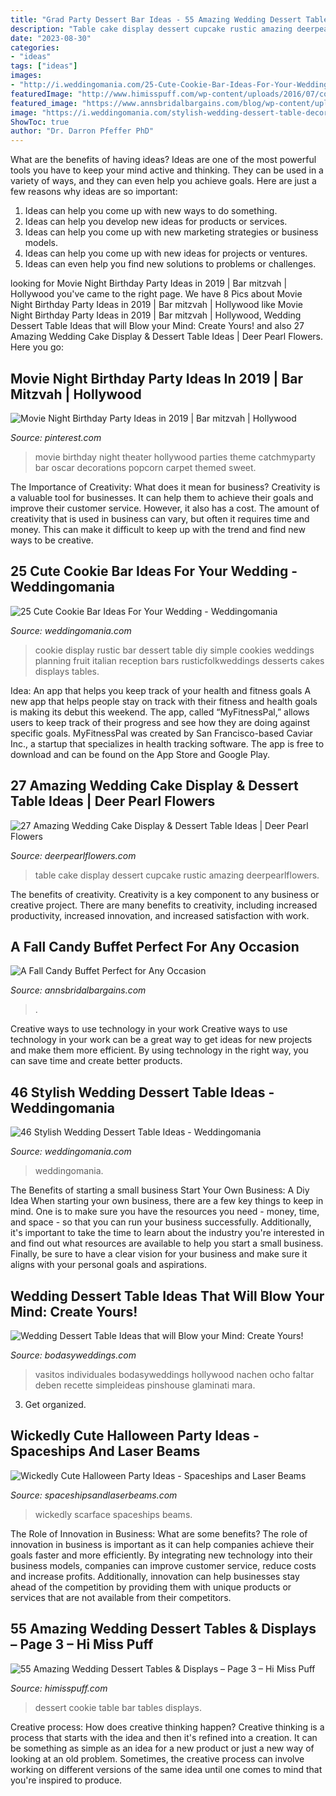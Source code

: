 ```yaml
---
title: "Grad Party Dessert Bar Ideas - 55 Amazing Wedding Dessert Tables &amp; Displays – Page 3 – Hi Miss Puff"
description: "Table cake display dessert cupcake rustic amazing deerpearlflowers"
date: "2023-08-30"
categories:
- "ideas"
tags: ["ideas"]
images:
- "http://i.weddingomania.com/25-Cute-Cookie-Bar-Ideas-For-Your-Wedding2.jpg"
featuredImage: "http://www.himisspuff.com/wp-content/uploads/2016/07/cookie-bar-wedding-dessert-table.jpg"
featured_image: "https://www.annsbridalbargains.com/blog/wp-content/uploads/2013/10/FallCandyBar1.jpg"
image: "https://i.weddingomania.com/stylish-wedding-dessert-table-decor-ideas-15.jpg"
ShowToc: true
author: "Dr. Darron Pfeffer PhD"
---
```



What are the benefits of having ideas?
Ideas are one of the most powerful tools you have to keep your mind active and thinking. They can be used in a variety of ways, and they can even help you achieve goals. Here are just a few reasons why ideas are so important: 
1. Ideas can help you come up with new ways to do something.
2. Ideas can help you develop new ideas for products or services. 
3. Ideas can help you come up with new marketing strategies or business models. 
4. Ideas can help you come up with new ideas for projects or ventures. 
5. Ideas can even help you find new solutions to problems or challenges.

	

		
looking for Movie Night Birthday Party Ideas in 2019 | Bar mitzvah | Hollywood you've came to the right page. We have 8 Pics about Movie Night Birthday Party Ideas in 2019 | Bar mitzvah | Hollywood like Movie Night Birthday Party Ideas in 2019 | Bar mitzvah | Hollywood, Wedding Dessert Table Ideas that will Blow your Mind: Create Yours! and also 27 Amazing Wedding Cake Display &amp; Dessert Table Ideas | Deer Pearl Flowers. Here you go:
		
    
## Movie Night Birthday Party Ideas In 2019 | Bar Mitzvah | Hollywood

<img loading=lazy src="https://i.pinimg.com/736x/63/66/6d/63666d18e33512209bb72899845219d6--movie-popcorn-popcorn-bar.jpg?b=t" onerror="this.onerror=null;this.src='https://tse4.mm.bing.net/th?id=OIP.nWDvnsMmr3O9JTJW6d_4NwHaJ6&amp;pid=15.1';" alt="Movie Night Birthday Party Ideas in 2019 | Bar mitzvah | Hollywood">

_Source: pinterest.com_

>movie birthday night theater hollywood parties theme catchmyparty bar oscar decorations popcorn carpet themed sweet. 

	

The Importance of Creativity: What does it mean for business?
Creativity is a valuable tool for businesses. It can help them to achieve their goals and improve their customer service. However, it also has a cost. The amount of creativity that is used in business can vary, but often it requires time and money. This can make it difficult to keep up with the trend and find new ways to be creative.

    
## 25 Cute Cookie Bar Ideas For Your Wedding - Weddingomania

<img loading=lazy src="http://i.weddingomania.com/25-Cute-Cookie-Bar-Ideas-For-Your-Wedding2.jpg" onerror="this.onerror=null;this.src='https://tse1.mm.bing.net/th?id=OIP.XiHrGXLdBGWJcpgYGV2WDwAAAA&amp;pid=15.1';" alt="25 Cute Cookie Bar Ideas For Your Wedding - Weddingomania">

_Source: weddingomania.com_

>cookie display rustic bar dessert table diy simple cookies weddings planning fruit italian reception bars rusticfolkweddings desserts cakes displays tables. 

	

Idea: An app that helps you keep track of your health and fitness goals
A new app that helps people stay on track with their fitness and health goals is making its debut this weekend. The app, called “MyFitnessPal,” allows users to keep track of their progress and see how they are doing against specific goals. MyFitnessPal was created by San Francisco-based Caviar Inc., a startup that specializes in health tracking software. The app is free to download and can be found on the App Store and Google Play.

    
## 27 Amazing Wedding Cake Display &amp; Dessert Table Ideas | Deer Pearl Flowers

<img loading=lazy src="http://www.deerpearlflowers.com/wp-content/uploads/2015/09/rustic-wedding-cupcake-table.jpg" onerror="this.onerror=null;this.src='https://tse1.mm.bing.net/th?id=OIP.83MWxc0LsLqxFrgBFOAI3AHaJ4&amp;pid=15.1';" alt="27 Amazing Wedding Cake Display &amp; Dessert Table Ideas | Deer Pearl Flowers">

_Source: deerpearlflowers.com_

>table cake display dessert cupcake rustic amazing deerpearlflowers. 

	

The benefits of creativity.
Creativity is a key component to any business or creative project. There are many benefits to creativity, including increased productivity, increased innovation, and increased satisfaction with work.

    
## A Fall Candy Buffet Perfect For Any Occasion

<img loading=lazy src="https://www.annsbridalbargains.com/blog/wp-content/uploads/2013/10/FallCandyBar1.jpg" onerror="this.onerror=null;this.src='https://tse3.mm.bing.net/th?id=OIP.POSOBGkQb3HXsmMY_vGzQAHaFg&amp;pid=15.1';" alt="A Fall Candy Buffet Perfect for Any Occasion">

_Source: annsbridalbargains.com_

>. 

	

Creative ways to use technology in your work
Creative ways to use technology in your work can be a great way to get ideas for new projects and make them more efficient. By using technology in the right way, you can save time and create better products.

    
## 46 Stylish Wedding Dessert Table Ideas - Weddingomania

<img loading=lazy src="https://i.weddingomania.com/stylish-wedding-dessert-table-decor-ideas-15.jpg" onerror="this.onerror=null;this.src='https://tse1.mm.bing.net/th?id=OIP.CCzP8XeRI2xlCBa2HkK76QHaJ4&amp;pid=15.1';" alt="46 Stylish Wedding Dessert Table Ideas - Weddingomania">

_Source: weddingomania.com_

>weddingomania. 

	

The Benefits of starting a small business
Start Your Own Business: A Diy Idea 
When starting your own business, there are a few key things to keep in mind. One is to make sure you have the resources you need - money, time, and space - so that you can run your business successfully. Additionally, it's important to take the time to learn about the industry you're interested in and find out what resources are available to help you start a small business. Finally, be sure to have a clear vision for your business and make sure it aligns with your personal goals and aspirations.

    
## Wedding Dessert Table Ideas That Will Blow Your Mind: Create Yours!

<img loading=lazy src="https://bodasyweddings.com/wp-content/uploads/2017/07/dessert-table-with-mini-desserts.jpg" onerror="this.onerror=null;this.src='https://tse3.mm.bing.net/th?id=OIP.qz-yyIoSK3VinUYA4WFPxwHaLH&amp;pid=15.1';" alt="Wedding Dessert Table Ideas that will Blow your Mind: Create Yours!">

_Source: bodasyweddings.com_

>vasitos individuales bodasyweddings hollywood nachen ocho faltar deben recette simpleideas pinshouse glaminati mara. 

	

3. Get organized.

    
## Wickedly Cute Halloween Party Ideas - Spaceships And Laser Beams

<img loading=lazy src="https://spaceshipsandlaserbeams.com/wp-content/uploads/2015/09/unique-halloween-party-ideas-4059.jpg" onerror="this.onerror=null;this.src='https://tse2.mm.bing.net/th?id=OIP.VaaeMdHPG_P5v3CyVcEg_gHaLZ&amp;pid=15.1';" alt="Wickedly Cute Halloween Party Ideas - Spaceships and Laser Beams">

_Source: spaceshipsandlaserbeams.com_

>wickedly scarface spaceships beams. 

	

The Role of Innovation in Business: What are some benefits?
The role of innovation in business is important as it can help companies achieve their goals faster and more efficiently. By integrating new technology into their business models, companies can improve customer service, reduce costs and increase profits. Additionally, innovation can help businesses stay ahead of the competition by providing them with unique products or services that are not available from their competitors.

    
## 55 Amazing Wedding Dessert Tables &amp; Displays – Page 3 – Hi Miss Puff

<img loading=lazy src="http://www.himisspuff.com/wp-content/uploads/2016/07/cookie-bar-wedding-dessert-table.jpg" onerror="this.onerror=null;this.src='https://tse4.mm.bing.net/th?id=OIP.NMnvA3pZ1naKRkWylT57HgHaLH&amp;pid=15.1';" alt="55 Amazing Wedding Dessert Tables &amp; Displays – Page 3 – Hi Miss Puff">

_Source: himisspuff.com_

>dessert cookie table bar tables displays. 

	

Creative process: How does creative thinking happen?
Creative thinking is a process that starts with the idea and then it's refined into a creation. It can be something as simple as an idea for a new product or just a new way of looking at an old problem. Sometimes, the creative process can involve working on different versions of the same idea until one comes to mind that you're inspired to produce.

